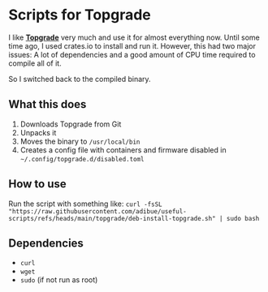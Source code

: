 # Scripts for Topgrade

I like [**Topgrade**](https://github.com/topgrade-rs/topgrade) very much and use it for almost everything now.
Until some time ago, I used crates.io to install and run it. However, this had two major issues: A lot of dependencies and a good amount of CPU time required to compile all of it.

So I switched back to the compiled binary.

## What this does

1. Downloads Topgrade from Git
2. Unpacks it
3. Moves the binary to `/usr/local/bin`
4. Creates a config file with containers and firmware disabled in `~/.config/topgrade.d/disabled.toml`

## How to use

Run the script with something like:
`curl -fsSL "https://raw.githubusercontent.com/adibue/useful-scripts/refs/heads/main/topgrade/deb-install-topgrade.sh" | sudo bash`

## Dependencies

- `curl`
- `wget`
- `sudo` (if not run as root)

